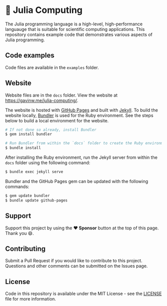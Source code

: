 # :gem: Julia Computing

The Julia programming language is a high-level, high-performance languauge that is suitable for scientific computing applications. This repository contains example code that demonstrates various aspects of Julia programming.

## Code examples

Code files are available in the `examples` folder.

## Website

Website files are in the `docs` folder. View the website at https://gavinw.me/julia-computing/.

The website is hosted with [GitHub Pages](https://pages.github.com) and built with [Jekyll](https://jekyllrb.com). To build the website locally, [Bundler](https://bundler.io) is used for the Ruby environment. See the steps below to build a local environment for the website.

```bash
# If not done so already, install Bundler
$ gem install bundler

# Run Bundler from within the `docs` folder to create the Ruby environment
$ bundle install
```

After installing the Ruby environment, run the Jekyll server from within the `docs` folder using the following command:

```bash
$ bundle exec jekyll serve
```

Bundler and the GitHub Pages gem can be updated with the following commands:

```bash
$ gem update bundler
$ bundle update github-pages
```

## Support

Support this project by using the **:heart: Sponsor** button at the top of this page. Thank you :smile:.

## Contributing

Submit a Pull Request if you would like to contribute to this project. Questions and other comments can be submitted on the Issues page.

## License

Code in this repository is available under the MIT License - see the [LICENSE](LICENSE) file for more information.
